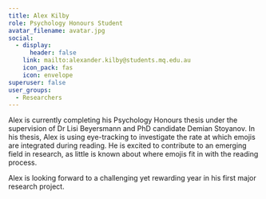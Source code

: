 ```yaml
---
title: Alex Kilby
role: Psychology Honours Student
avatar_filename: avatar.jpg
social:
  - display:
      header: false
    link: mailto:alexander.kilby@students.mq.edu.au
    icon_pack: fas
    icon: envelope
superuser: false
user_groups:
  - Researchers
---
```

Alex is currently completing his Psychology Honours thesis under the supervision of Dr Lisi Beyersmann and PhD candidate Demian Stoyanov. In his thesis, Alex is using eye-tracking to investigate the rate at which emojis are integrated during reading. He is excited to contribute to an emerging field in research, as little is known about where emojis fit in with the reading process.

Alex is looking forward to a challenging yet rewarding year in his first major research project.